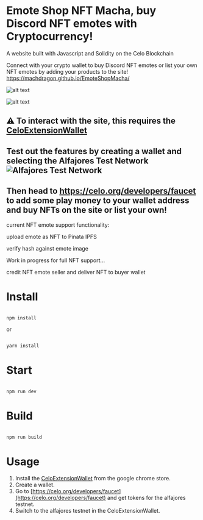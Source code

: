 # Emote Shop NFT Macha, buy Discord NFT emotes with Cryptocurrency!
A website built with Javascript and Solidity on the Celo Blockchain

Connect with your crypto wallet to buy Discord NFT emotes or list your own NFT emotes by adding your products to the site!
https://machdragon.github.io/EmoteShopMacha/

![alt text](https://i.imgur.com/bom1ybx.png)


![alt text](https://i.imgur.com/06rVO2F.png)

## ⚠️ To interact with the site, this requires the [CeloExtensionWallet](https://chrome.google.com/webstore/detail/celoextensionwallet/kkilomkmpmkbdnfelcpgckmpcaemjcdh/related?hl=en)

## Test out the features by creating a wallet and selecting the Alfajores Test Network ![Alfajores Test Network](https://i.imgur.com/K82kVCY.png)
## Then head to https://celo.org/developers/faucet to add some play money to your wallet address and buy NFTs on the site or list your own!

current NFT emote support functionality:

upload emote as NFT to Pinata IPFS

verify hash against emote image

Work in progress for full NFT support...

credit NFT emote seller and deliver NFT to buyer wallet

# Install

```

npm install

```

or 

```

yarn install

```

# Start

```

npm run dev

```

# Build

```

npm run build

```
# Usage
1. Install the [CeloExtensionWallet](https://chrome.google.com/webstore/detail/celoextensionwallet/kkilomkmpmkbdnfelcpgckmpcaemjcdh?hl=en) from the google chrome store.
2. Create a wallet.
3. Go to [https://celo.org/developers/faucet](https://celo.org/developers/faucet) and get tokens for the alfajores testnet.
4. Switch to the alfajores testnet in the CeloExtensionWallet.
